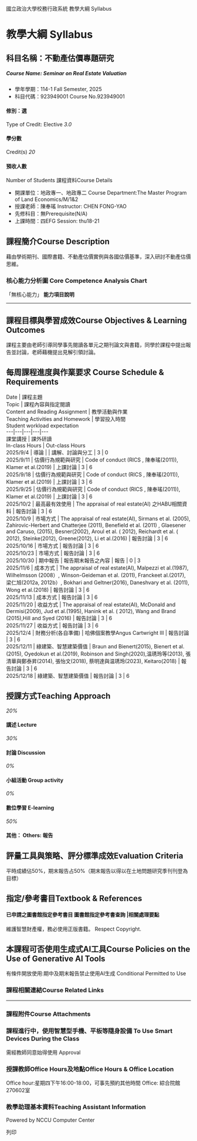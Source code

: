 國立政治大學校務行政系統 教學大綱 Syllabus
# 教學大綱 Syllabus
##  科目名稱：不動產估價專題研究 
#####  Course Name: Seminar on Real Estate Valuation
  * 學年學期：114-1 Fall Semester, 2025 
  * 科目代碼：923949001 Course No.923949001


#### 修別：選
Type of Credit: Elective 
_3.0_
#### 學分數
Credit(s)
_20_
#### 預收人數
Number of Students
課程資料Course Details
  * 開課單位：地政專一、地政專二 Course Department:The Master Program of Land Economics/M/1&2 
  * 授課老師：陳奉瑤 Instructor: CHEN FONG-YAO 
  * 先修科目：無Prerequisite(N/A)
  * 上課時間：四EFG Session: thu18-21


##  課程簡介Course Description
藉由學術期刊、國際書籍、不動產估價實例與各國估價基準，深入研討不動產估價思維。
###  核心能力分析圖 Core Competence Analysis Chart
「無核心能力」 
**能力項目說明**
* * *
##  課程目標與學習成效Course Objectives & Learning Outcomes 
課程主要由老師引導同學事先閱讀各單元之期刊論文與書籍，同學於課程中提出報告並討論，老師藉機提出見解引領討論。
##  每周課程進度與作業要求 Course Schedule & Requirements
Date | 課程主題  
Topic | 課程內容與指定閱讀  
Content and Reading Assignment | 教學活動與作業  
Teaching Activities and Homework | 學習投入時間  
Student workload expectation  
---|---|---|---|---  
課堂講授 | 課外研讀  
In-class Hours | Out-class Hours  
2025/9/4 | 導論 |  | 講解、討論與分工 | 3 | 0  
2025/9/11 | 估價行為規範與研究 | Code of conduct (RICS , 陳奉瑤(2011)), Klamer et al.(2019) | 上課討論 | 3 | 6  
2025/9/18 | 估價行為規範與研究 | Code of conduct (RICS , 陳奉瑤(2011)), Klamer et al.(2019) | 上課討論 | 3 | 6  
2025/9/25 | 估價行為規範與研究 | Code of conduct (RICS , 陳奉瑤(2011)), Klamer et al.(2019) | 上課討論 | 3 | 6  
2025/10/2 | 最高最有效使用 | The appraisal of real estate(AI) 之HABU相關資料 | 報告討論 | 3 | 6  
2025/10/9 | 市場方式 | The appraisal of real estate(AI), Sirmans et al. (2005), Zahirovic-Herbert and Chatterjee (2011), Benefield et al. (2011) , Glaesener and Caruso, (2015), Besner(2002), Aroul et al. ( 2012), Reichardt et al. ( 2012), Steinke(2012), Greene(2012), Li et al.(2016) | 報告討論 | 3 | 6  
2025/10/16 | 市場方式 | 報告討論 | 3 | 6  
2025/10/23 | 市場方式 | 報告討論 | 3 | 6  
2025/10/30 | 期中報告 | 報告期末報告之內容 | 報告 | 0 | 3  
2025/11/6 | 成本方式 | The appraisal of real estate(AI), Malpezzi et al.(1987), Wilhelmsson (2008）, Winson-Geideman et al. (2011), Franckeet al.(2017), 梁仁旭(2012a, 2012b）, Bokhari and Geltner(2016), Daneshvary et al. (2011), Wong et al.(2018) | 報告討論 | 3 | 6  
2025/11/13 | 成本方式 | 報告討論 | 3 | 6  
2025/11/20 | 收益方式 | The appraisal of real estate(AI), McDonald and Dermisi(2009), Jud et al.(1995), Hanink et al. ( 2012), Wang and Brand (2015),Hill and Syed (2016) | 報告討論 | 3 | 6  
2025/11/27 | 收益方式 | 報告討論 | 3 | 6  
2025/12/4 | 財務分析(各自準備) | 哈佛個案教學Angus Cartwright Ⅲ | 報告討論 | 3 | 6  
2025/12/11 | 綠建築、智慧建築價值 | Braun and Bienert(2015), Bienert et al. (2015), Oyedokun et al.(2019), Robinson and Singh(2020),温琇玲等(2013), 張清華與鄭泰昇(2014), 張怡文(2018), 蔡明達與温琇玲(2023), Keitaro(2018) | 報告討論 | 3 | 6  
2025/12/18 | 綠建築、智慧建築價值 | 報告討論 | 3 | 6  
##  授課方式Teaching Approach
_20%_
####  講述 Lecture
_30%_
####  討論 Discussion
_0%_
####  小組活動 Group activity
_0%_
####  數位學習 E-learning
_50%_
####  其他： Others: 報告 
##  評量工具與策略、評分標準成效Evaluation Criteria
平時成績佔50%，期末報告占50%（期末報告以得以在土地問題研究季刊刊登為目標）
##  指定/參考書目Textbook & References
####  已申請之圖書館指定參考書目  圖書館指定參考書查詢 |相關處理要點
維護智慧財產權，務必使用正版書籍。 Respect Copyright.
##  本課程可否使用生成式AI工具Course Policies on the Use of Generative AI Tools
有條件開放使用:期中及期末報告禁止使用AI生成 Conditional Permitted to Use 
###  課程相關連結Course Related Links
* * *
###  課程附件Course Attachments
###  課程進行中，使用智慧型手機、平板等隨身設備 To Use Smart Devices During the Class
需經教師同意始得使用  Approval
###  授課教師Office Hours及地點Office Hours & Office Location
Office hour:星期四下午16:00-18:00，可事先預約其他時間
Office: 綜合院館270602室
###  教學助理基本資料Teaching Assistant Information
Powered by NCCU Computer Center
  
列印

